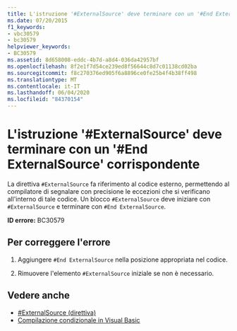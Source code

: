 ```yaml
---
title: L'istruzione '#ExternalSource' deve terminare con un '#End ExternalSource' corrispondente
ms.date: 07/20/2015
f1_keywords:
- vbc30579
- bc30579
helpviewer_keywords:
- BC30579
ms.assetid: 8d658008-eddc-4b7d-a8d4-036da42957bf
ms.openlocfilehash: 8f2e1f7d54ce239ed8f56644c8d7c01138cd02ba
ms.sourcegitcommit: f8c270376ed905f6a8896ce0fe25b4f4b38ff498
ms.translationtype: MT
ms.contentlocale: it-IT
ms.lasthandoff: 06/04/2020
ms.locfileid: "84370154"
---
```

# <a name="externalsource-statement-must-end-with-a-matching-end-externalsource"></a>L'istruzione '#ExternalSource' deve terminare con un '#End ExternalSource' corrispondente
La direttiva `#ExternalSource` fa riferimento al codice esterno, permettendo al compilatore di segnalare con precisione le eccezioni che si verificano all'interno di tale codice. Un blocco `#ExternalSource` deve iniziare con `#ExternalSource` e terminare con `#End ExternalSource`.  
  
 **ID errore:** BC30579  
  
## <a name="to-correct-this-error"></a>Per correggere l'errore  
  
1. Aggiungere `#End ExternalSource` nella posizione appropriata nel codice.  
  
2. Rimuovere l'elemento `#ExternalSource` iniziale se non è necessario.  
  
## <a name="see-also"></a>Vedere anche

- [#ExternalSource (direttiva)](../language-reference/directives/externalsource-directive.md)
- [Compilazione condizionale in Visual Basic](../programming-guide/program-structure/conditional-compilation.md)
